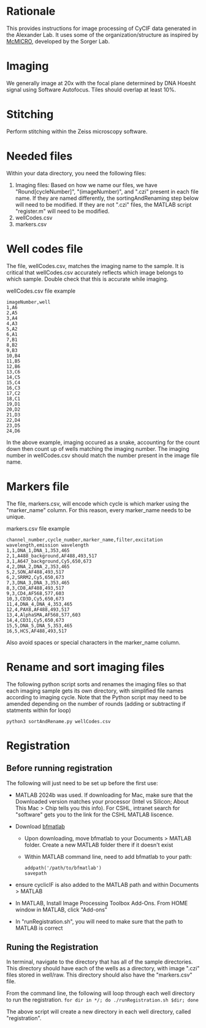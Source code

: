 # Rationale
This provides instructions for image processing of CyCIF data generated in the Alexander Lab.
It uses some of the organization/structure as inspired by [McMICRO](https://mcmicro.org/), developed by the Sorger Lab.

# Imaging
We generally image at 20x with the focal plane determined by DNA Hoesht signal using Software Autofocus.
Tiles should overlap at least 10%.

# Stitching
Perform stitching within the Zeiss microscopy software.

# Needed files
Within your data directory, you need the following files:
1. Imaging files: Based on how we name our files, we have "Round[cycleNumber]", "(imageNumber)", and ".czi" present in each file name. If they are named differently, the sortingAndRenaming step below will need to be modified. If they are not ".czi" files, the MATLAB script "register.m" will need to be modified.
2. wellCodes.csv
3. markers.csv

# Well codes file
The file, wellCodes.csv, matches the imaging name to the sample. It is critical that wellCodes.csv accurately reflects which image belongs to which sample. Double check that this is accurate while imaging.

wellCodes.csv file example
```
imageNumber,well
1,A6
2,A5
3,A4
4,A3
5,A2
6,A1
7,B1
8,B2
9,B3
10,B4
11,B5
12,B6
13,C6
14,C5
15,C4
16,C3
17,C2
18,C1
19,D1
20,D2
21,D3
22,D4
23,D5
24,D6
```
In the above example, imaging occured as a snake, accounting for the count down then count up of wells matching the imaging number. The imaging number in wellCodes.csv should match the number present in the image file name.

# Markers file
The file, markers.csv, will encode which cycle is which marker using the "marker_name" column. For this reason, every marker_name needs to be unique.

markers.csv file example
```
channel_number,cycle_number,marker_name,filter,excitation wavelength,emission wavelength
1,1,DNA_1,DNA_1,353,465
2,1,A488_background,AF488,493,517
3,1,A647_background,Cy5,650,673
4,2,DNA_2,DNA_2,353,465
5,2,SON,AF488,493,517
6,2,SRRM2,Cy5,650,673
7,3,DNA_3,DNA_3,353,465
8,3,CD8,AF488,493,517
9,3,CD4,AF568,577,603
10,3,CD3D,Cy5,650,673
11,4,DNA_4,DNA_4,353,465
12,4,PAX8,AF488,493,517
13,4,AlphaSMA,AF568,577,603
14,4,CD31,Cy5,650,673
15,5,DNA_5,DNA_5,353,465
16,5,HCS,AF488,493,517
```

Also avoid spaces or special characters in the marker_name column. 

# Rename and sort imaging files
The following python script sorts and renames the imaging files so that each imaging sample gets its own directory, with simplified file names according to imaging cycle. Note that the Python script may need to be amended depending on the number of rounds (adding or subtracting if statments within for loop)

```python3 sortAndRename.py wellCodes.csv```


# Registration
## Before running registration
The following will just need to be set up before the first use:
* MATLAB 2024b was used. If downloading for Mac, make sure that the Downloaded version matches your processor (Intel vs Silicon; About This Mac > Chip tells you this info). For CSHL, intranet search for "software" gets you to the link for the CSHL MATLAB liscence.
* Download [bfmatlab](https://www.openmicroscopy.org/bio-formats/downloads/) 
  * Upon downloading, move bfmatlab to your Documents > MATLAB folder. Create a new MATLAB folder there if it doesn't exist
  * Within MATLAB command line, need to add bfmatlab to your path:
  
    ```
    addpath('/path/to/bfmatlab')
    savepath
    ```
    
* ensure cyclicIF is also added to the MATLAB path and within Documents > MATLAB
* In MATLAB, Install Image Processing Toolbox Add-Ons. From HOME window in MATLAB, click "Add-ons"
* In "runRegistration.sh", you will need to make sure that the path to MATLAB is correct
  

## Runing the Registration
In terminal, navigate to the directory that has all of the sample directories. This directory should have each of the wells as a directory, with image ".czi" files stored in well/raw. This directory should also have the "markers.csv" file.

From the command line, the following will loop through each well directory to run the registration.
```for dir in */; do ./runRegistration.sh $dir; done```

The above script will create a new directory in each well directory, called "registration". 
